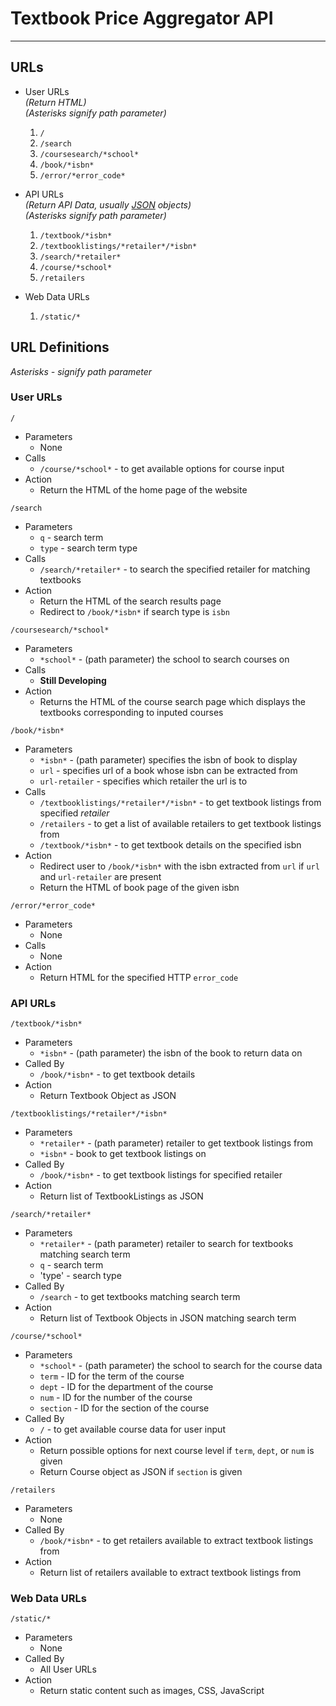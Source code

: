 Textbook Price Aggregator API
=============================

---

URLs
----

- User URLs  
  *(Return HTML)*  
  *(Asterisks signify path parameter)*

  1. `/`
  2. `/search`
  3. `/coursesearch/*school*`
  4. `/book/*isbn*`
  5. `/error/*error_code*`

- API URLs  
  *(Return API Data, usually [JSON] objects)*  
  *(Asterisks signify path parameter)*

  1. `/textbook/*isbn*`
  2. `/textbooklistings/*retailer*/*isbn*`
  3. `/search/*retailer*`
  4. `/course/*school*`
  5. `/retailers`

- Web Data URLs

  1. `/static/*`

URL Definitions
---------------
*Asterisks - signify path parameter*

### User URLs

`/`

- Parameters  
  - None
- Calls
  - `/course/*school*` - to get available options for course input
- Action
  - Return the HTML of the home page of the website

`/search`

- Parameters
  - `q` - search term
  - `type` - search term type
- Calls
  - `/search/*retailer*` - to search the specified retailer for matching textbooks
- Action
  - Return the HTML of the search results page
  - Redirect to `/book/*isbn*` if search type is `isbn`

`/coursesearch/*school*`

- Parameters
  - `*school*` - (path parameter) the school to search courses on
- Calls
  - **Still Developing**
- Action
  - Returns the HTML of the course search page which displays the textbooks corresponding to inputed courses

`/book/*isbn*`

- Parameters
  - `*isbn*` - (path parameter) specifies the isbn of book to display
  - `url` - specifies url of a book whose isbn can be extracted from
  - `url-retailer` - specifies which retailer the url is to
- Calls
  - `/textbooklistings/*retailer*/*isbn*` - to get textbook listings from specified *retailer*
  - `/retailers` - to get a list of available retailers to get textbook listings from
  - `/textbook/*isbn*` - to get textbook details on the specified isbn
- Action
  - Redirect user to `/book/*isbn*` with the isbn extracted from `url` if `url` and `url-retailer` are present
  - Return the HTML of book page of the given isbn

`/error/*error_code*`

- Parameters
  - None
- Calls
  - None
- Action
  - Return HTML for the specified HTTP `error_code`

### API URLs

`/textbook/*isbn*`

- Parameters
  - `*isbn*` - (path parameter) the isbn of the book to return data on
- Called By
  - `/book/*isbn*` - to get textbook details
- Action
  - Return Textbook Object as JSON

`/textbooklistings/*retailer*/*isbn*`

- Parameters
  - `*retailer*` - (path parameter) retailer to get textbook listings from
  - `*isbn*` - book to get textbook listings on
- Called By
  - `/book/*isbn*` - to get textbook listings for specified retailer
- Action
  - Return list of TextbookListings as JSON

`/search/*retailer*`

- Parameters
  - `*retailer*` - (path parameter) retailer to search for textbooks matching search term
  - `q` - search term
  - 'type' - search type
- Called By
  - `/search` - to get textbooks matching search term
- Action
  - Return list of Textbook Objects in JSON matching search term

`/course/*school*`

- Parameters
  - `*school*` - (path parameter) the school to search for the course data
  - `term` - ID for the term of the course
  - `dept` - ID for the department of the course
  - `num` - ID for the number of the course
  - `section` - ID for the section of the course
- Called By
  - `/` - to get available course data for user input
- Action
  - Return possible options for next course level if `term`, `dept`, or `num` is given
  - Return Course object as JSON if `section` is given

`/retailers`

- Parameters
  - None
- Called By
  - `/book/*isbn*` - to get retailers available to extract textbook listings from
- Action
  - Return list of retailers available to extract textbook listings from

### Web Data URLs

`/static/*`

- Parameters  
  - None
- Called By
  - All User URLs
- Action
  - Return static content such as images, CSS, JavaScript

[JSON]: http://www.json.org/ "JavaScript Object Notation"